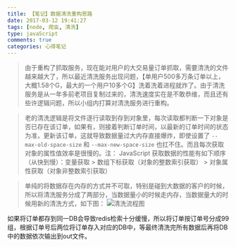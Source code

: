 ```yaml
---
title: 【笔记】数据清洗重构思路
date: 2017-03-12 19:41:27
tags: [node, 爬虫, 清洗]
type: javaScript
comments: true
categories: 心得笔记
---
```

> 由于重构了抓取服务，现在能对用户的大交易量订单抓取，需要清洗的文件越来越大了，所以最近清洗服务出现问题，【单用户500多万条订单以上，大概1.58个G，最大的一个用户10多个G】洗着洗着进程就炸了。由于清洗服务是从一年多前老项目复制过来的，清洗速度实在是不敢恭维，而且还有些许逻辑问题，所以小组内打算对清洗服务进行重构。

>老的清洗逻辑是将文件逐行读取到存到对象里，每次读取都判断一下对象是否已存在该订单，如果有，则接着判断订单时间，以最新的订单时间的状态为准，更新该订单，这就导致数据量过大内存直接爆炸，即使设置了 `--max-old-space-size` 和 `--max-new-space-size` 也扛不住。而且每次获取对象的属性值效率是很慢的。注： JavaScript 获取数据的性能有如下顺序（从快到慢）：变量获取 > 数组下标获取（对象的整数索引获取） > 对象属性获取（对象非整数索引获取）

>单纯的将数据存在内存的方式并不可取，特别是碰到大数据的客户的时候，所以将清洗服务分成了两部分，当数据量小的时候走内存，当数据量大的时候用新的清洗方式，如下图：
![清洗流程图](http://i1.piimg.com/567571/d7f513cbb2d31915.png)

如果将订单都存到同一DB会导致redis检索十分缓慢，所以将订单按订单号分成99组，根据订单号后两位将订单存入对应的DB中，等最终清洗完所有数据后再将DB中的数据依次输出到out文件。

